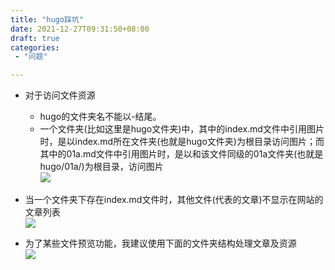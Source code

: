 ```yaml
---
title: "hugo踩坑"
date: 2021-12-27T09:31:50+08:00
draft: true
categories: 
 - "问题"

---
```



* 对于访问文件资源  
  * hugo的文件夹名不能以-结尾。  
  * 一个文件夹(比如这里是hugo文件夹)中，其中的index.md文件中引用图片时，是以index.md所在文件夹(也就是hugo文件夹)为根目录访问图片；而其中的01a.md文件中引用图片时，是以和该文件同级的01a文件夹(也就是hugo/01a/)为根目录，访问图片  
  ![](./images/1640875951876.png)

* 当一个文件夹下存在index.md文件时，其他文件(代表的文章)不显示在网站的文章列表  
 ![](./images/1640875552500.png)
* 为了某些文件预览功能，我建议使用下面的文件夹结构处理文章及资源  
![](./images/1640876339569.png)

  





